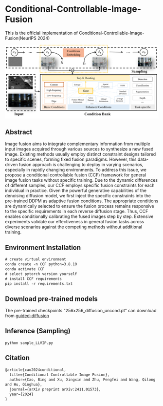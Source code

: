 
# Conditional-Controllable-Image-Fusion

This is the official implementation of Conditional-Controllable-Image-Fusion(NeurIPS 2024)

![](imgs/frame.png)
## Abstract
Image fusion aims to integrate complementary information from multiple input images acquired through various sources to synthesize a new fused image. Existing methods usually employ distinct constraint designs tailored to specific scenes, forming fixed fusion paradigms. However, this data-driven fusion approach is challenging to deploy in varying scenarios, especially in rapidly changing environments. To address this issue, we propose a conditional controllable fusion (CCF) framework for general image fusion tasks without specific training. Due to the dynamic differences of different samples, our CCF employs specific fusion constraints for each individual in practice. Given the powerful generative capabilities of the denoising diffusion model, we first inject the specific constraints into the pre-trained DDPM as adaptive fusion conditions. The appropriate conditions are dynamically selected to ensure the fusion process remains responsive to the specific requirements in each reverse diffusion stage. Thus, CCF enables conditionally calibrating the fused images step by step. Extensive experiments validate our effectiveness in general fusion tasks across diverse scenarios against the competing methods without additional training.

## Environment Installation 
```
# create virtual environment
conda create -n CCF python=3.8.10
conda activate CCF
# select pytorch version yourself
# install CCF requirements
pip install -r requirements.txt
```

## Download pre-trained models
The pre-trained checkpoints "256x256_diffusion_uncond.pt" can download from [guided-diffusion](https://github.com/openai/guided-diffusion)

## Inference (Sampling)
```
python sample_LLVIP.py
```

## Citation
```
@article{cao2024conditional,
  title={Conditional Controllable Image Fusion},
  author={Cao, Bing and Xu, Xingxin and Zhu, Pengfei and Wang, Qilong and Hu, Qinghua},
  journal={arXiv preprint arXiv:2411.01573},
  year={2024}
}


````
